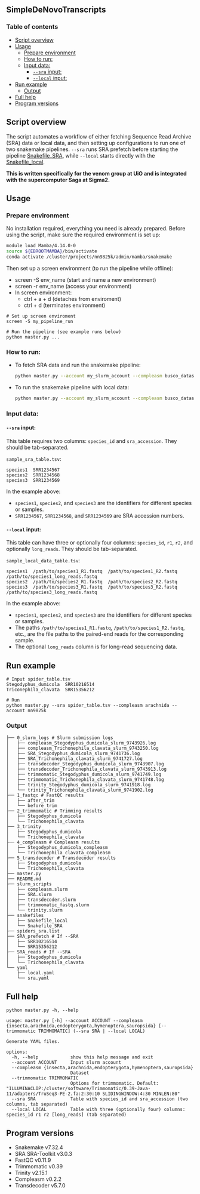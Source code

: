 ## SimpleDeNovoTranscripts <!-- omit in toc -->

### Table of contents <!-- omit in toc -->
- [Script overview](#script-overview)
- [Usage](#usage)
  - [Prepare environment](#prepare-environment)
  - [How to run:](#how-to-run)
  - [Input data:](#input-data)
    - [`--sra` input:](#--sra-input)
    - [`--local` input:](#--local-input)
- [Run example](#run-example)
  - [Output](#output)
- [Full help](#full-help)
- [Program versions](#program-versions)



## Script overview

The script automates a workflow of either fetching Sequence Read Archive (SRA) data or local data, and then setting up configurations to run one of two snakemake pipelines. `--sra` runs SRA prefetch before starting the pipeline [Snakefile_SRA](/snakefiles/Snakefile_SRA), while `--local` starts directly with the [Snakefile_local](/snakefiles/Snakefile_local).

**This is written specifically for the venom group at UiO and is integrated with the supercomputer Saga at Sigma2.**

## Usage

### Prepare environment

No installation required, everything you need is already prepared. Before using the script, make sure the required environment is set up:

```bash
module load Mamba/4.14.0-0
source ${EBROOTMAMBA}/bin/activate
conda activate /cluster/projects/nn9825k/admin/mamba/snakemake
```

Then set up a screen environment (to run the pipeline while offline):
- screen -S env_name (start and name a new environment)
- screen -r env_name (access your environment)
- In screen environment:
  - ctrl + a + d (detaches from enviroment)
  - ctrl + d (terminates environment)

```{bash}
# Set up screen enviroment
screen -S my_pipeline_run

# Run the pipeline (see example runs below)
python master.py ...
```


### How to run:

- To fetch SRA data and run the snakemake pipeline:

  ```bash
  python master.py --account my_slurm_account --compleasm busco_dataset --sra my_sra_table.tsv
  ```

- To run the snakemake pipeline with local data:

  ```bash
  python master.py --account my_slurm_account --compleasm busco_dataset --local my_local_table.tsv
  ```

### Input data:


#### `--sra` input:

This table requires two columns: `species_id` and `sra_accession`. They should be tab-separated.

`sample_sra_table.tsv`:
```
species1  SRR1234567
species2  SRR1234568
species3  SRR1234569
```

In the example above:
- `species1`, `species2`, and `species3` are the identifiers for different species or samples.
- `SRR1234567`, `SRR1234568`, and `SRR1234569` are SRA accession numbers.

#### `--local` input:

This table can have three or optionally four columns: `species_id`, `r1`, `r2`, and optionally `long_reads`. They should be tab-separated.

`sample_local_data_table.tsv`:
```
species1  /path/to/species1_R1.fastq  /path/to/species1_R2.fastq  /path/to/species1_long_reads.fastq
species2  /path/to/species2_R1.fastq  /path/to/species2_R2.fastq  
species3  /path/to/species3_R1.fastq  /path/to/species3_R2.fastq  /path/to/species3_long_reads.fastq
```

In the example above:
- `species1`, `species2`, and `species3` are the identifiers for different species or samples.
- The paths `/path/to/species1_R1.fastq`, `/path/to/species1_R2.fastq`, etc., are the file paths to the paired-end reads for the corresponding sample.
- The optional `long_reads` column is for long-read sequencing data.

## Run example

```{bash}
# Input spider_table.tsv
Stegodyphus_dumicola  SRR10216514
Triconephila_clavata  SRR15356212

# Run
python master.py --sra spider_table.tsv --compleasm arachnida --account nn9825k
```

### Output

```{bash}
├── 0_slurm_logs # Slurm submission logs
│   ├── compleasm_Stegodyphus_dumicola_slurm_9743926.log
│   ├── compleasm_Trichonephila_clavata_slurm_9743250.log
│   ├── SRA_Stegodyphus_dumicola_slurm_9741736.log
│   ├── SRA_Trichonephila_clavata_slurm_9741727.log
│   ├── transdecoder_Stegodyphus_dumicola_slurm_9743907.log
│   ├── transdecoder_Trichonephila_clavata_slurm_9743913.log
│   ├── trimmomatic_Stegodyphus_dumicola_slurm_9741749.log
│   ├── trimmomatic_Trichonephila_clavata_slurm_9741748.log
│   ├── trinity_Stegodyphus_dumicola_slurm_9741918.log
│   └── trinity_Trichonephila_clavata_slurm_9741902.log
├── 1_fastqc # FastQC results
│   ├── after_trim
│   └── before_trim
├── 2_trimmomatic # Trimming results
│   ├── Stegodyphus_dumicola
│   └── Trichonephila_clavata
├── 3_trinity
│   ├── Stegodyphus_dumicola
│   └── Trichonephila_clavata
├── 4_compleasm # Compleasm results
│   ├── Stegodyphus_dumicola_compleasm
│   └── Trichonephila_clavata_compleasm
├── 5_transdecoder # Transdecoder results
│   ├── Stegodyphus_dumicola
│   └── Trichonephila_clavata
├── master.py
├── README.md
├── slurm_scripts 
│   ├── compleasm.slurm
│   ├── SRA.slurm
│   ├── transdecoder.slurm
│   ├── trimmomatic_fastq.slurm
│   └── trinity.slurm
├── snakefiles
│   ├── Snakefile_local
│   └── Snakefile_SRA
├── spiders_sra.list
├── SRA_prefetch # If --SRA
│   ├── SRR10216514
│   └── SRR15356212
├── SRA_reads # If --SRA
│   ├── Stegodyphus_dumicola
│   └── Trichonephila_clavata
└── yaml
    ├── local.yaml
    └── sra.yaml
```

## Full help

```{bash}
python master.py -h, --help
```

```{bash}
usage: master.py [-h] --account ACCOUNT --compleasm {insecta,arachnida,endopterygota,hymenoptera,sauropsida} [--trimmomatic TRIMMOMATIC] (--sra SRA | --local LOCAL)

Generate YAML files.

options:
  -h, --help            show this help message and exit
  --account ACCOUNT     Input slurm account
  --compleasm {insecta,arachnida,endopterygota,hymenoptera,sauropsida}
                        Dataset
  --trimmomatic TRIMMOMATIC
                        Options for trimmomatic. Default: "ILLUMINACLIP:/cluster/software/Trimmomatic/0.39-Java-11/adapters/TruSeq3-PE-2.fa:2:30:10 SLIDINGWINDOW:4:30 MINLEN:80"
  --sra SRA             Table with species_id and sra_accession (two columns, tab separated)
  --local LOCAL         Table with three (optionally four) columns: species_id r1 r2 [long_reads] (tab separated)
```

## Program versions
- Snakemake v7.32.4
- SRA SRA-Toolkit v3.0.3
- FastQC v0.11.9
- Trimmomatic v0.39
- Trinity v2.15.1
- Compleasm v0.2.2
- Transdecoder v5.7.0


